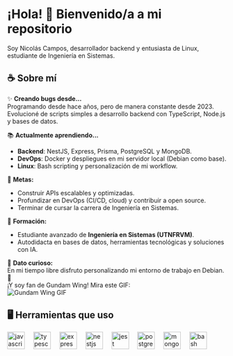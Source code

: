 # ¡Hola! 👋 Bienvenido/a a mi repositorio

Soy Nicolás Campos, desarrollador backend y entusiasta de Linux, estudiante de Ingeniería en Sistemas.

## ☕ Sobre mí

✨ **Creando bugs desde...**  
Programando desde hace años, pero de manera constante desde 2023. Evolucioné de scripts simples a desarrollo backend con TypeScript, Node.js y bases de datos.  

📚 **Actualmente aprendiendo...**  
- **Backend**: NestJS, Express, Prisma, PostgreSQL y MongoDB.  
- **DevOps**: Docker y despliegues en mi servidor local (Debian como base).  
- **Linux**: Bash scripting y personalización de mi workflow.  

🎯 **Metas:**  
- Construir APIs escalables y optimizadas.  
- Profundizar en DevOps (CI/CD, cloud) y contribuir a open source.  
- Terminar de cursar la carrera de Ingeniería en Sistemas.  

📖 **Formación:**  
- Estudiante avanzado de **Ingeniería en Sistemas (UTNFRVM)**.  
- Autodidacta en bases de datos, herramientas tecnológicas y soluciones con IA.  

🎲 **Dato curioso:**  
En mi tiempo libre disfruto personalizando mi entorno de trabajo en Debian. 🐧  
¡Y soy fan de Gundam Wing! Mira este GIF:  
![Gundam Wing GIF](<img width="400" height="291" alt="imagen" src="https://github.com/user-attachments/assets/7b710583-6231-4def-be93-929451807e01" />
)

## 🖥️ Herramientas que uso

<div align="left">
  <img src="https://cdn.jsdelivr.net/gh/devicons/devicon/icons/javascript/javascript-original.svg" height="40" alt="javascript logo" />
  <img width="12" />
  <img src="https://cdn.jsdelivr.net/gh/devicons/devicon/icons/typescript/typescript-original.svg" height="40" alt="typescript logo" />
  <img width="12" />
  <img src="https://cdn.jsdelivr.net/gh/devicons/devicon/icons/express/express-original.svg" height="40" alt="express logo" />
  <img width="12" />
  <img src="https://cdn.jsdelivr.net/gh/devicons/devicon/icons/nestjs/nestjs-original.svg" height="40" alt="nestjs logo" />
  <img width="12" />
  <img src="https://cdn.jsdelivr.net/gh/devicons/devicon/icons/jest/jest-plain.svg" height="40" alt="jest logo" />
  <img width="12" />
  <img src="https://cdn.jsdelivr.net/gh/devicons/devicon/icons/postgresql/postgresql-original.svg" height="40" alt="postgresql logo" />
  <img width="12" />
  <img src="https://cdn.jsdelivr.net/gh/devicons/devicon/icons/mongodb/mongodb-original.svg" height="40" alt="mongodb logo" />
  <img width="12" />
  <img src="https://cdn.jsdelivr.net/gh/devicons/devicon/icons/bash/bash-original.svg" height="40" alt="bash logo" />
</div>
